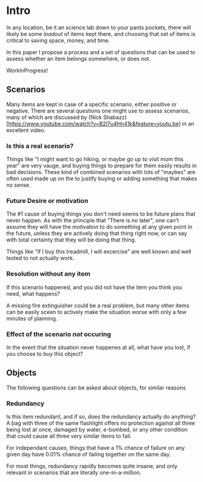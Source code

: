 # Intro

In any location, be it an science lab down to your pants pockets, there will likely be some *loadout* of items kept there, and choosing that set of
items is critical to saving space, money, and time.

In this paper I propose a process and a set of questions that can be used to assess whether an item belongs somewhere, or does not.

WorkInProgress!

## Scenarios

Many items are kept in case of a specific scenario, either positive or negative. There  are several questions one might use to assess
scenarios, many of which are discussed by (Nick Shabazz)[https://www.youtube.com/watch?v=B2l7u4Hn41k&feature=youtu.be] in an excellent video.


### Is this a real scenario?

Things like "I might want to go hiking, or maybe go up to visit mom this year" are very vauge, and buying things to prepare for them easily results
in bad decisions.  These kind of combined scenarios with lots of "maybes" are often used made up on the to justify buying or adding something
that makes no sense.

### Future Desire or motivation

The #1 cause of buying things you don't need seems to be future plans that never happen.  As with the principle that "There is no later",
one can't assume they will have the motivation to do something at any given point in the future, unless they are actively doing that thing right now,
or can say with total certainty that they will be doing that thing.

Things like "If I buy this treadmill, I will excercise" are well known and well tested to not actually work.

### Resolution without any item

If this scenario happened, and you did not have the item you think you need, what happens? 

A missing fire extinguisher could be a real problem,
but many other items can be easily sceen to actively make the situation worse with only a few minutes of planning.

### Effect of the scenario *not* occuring

In the event that the situation never happenes at all, what have you lost, if you choose to buy this object?


## Objects

The following questions can be asked about objects, for similar reasons


### Redundancy

Is this item redundant, and if so, does the redundancy actually do anything? A bag with three of the same flashlight offers no protection against
all three being lost at once, damaged by water, e-bombed, or any other condition that could cause all three very similar items to fail.

For independant causes, things that have a 1% chance of failure on any given day have 0.01% chance of failing together on the same day.

For most things, redundancy rapidly becomes quite insane, and only relevant in scenarios that are literally one-in-a-million.





